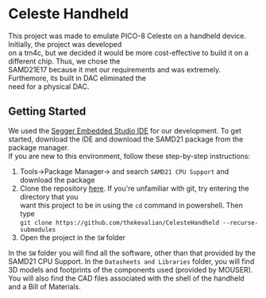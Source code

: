 # Celeste Handheld
This project was made to emulate PICO-8 Celeste on a handheld device. Initially, the project was developed\
on a tm4c, but we decided it would be more cost-effective to build it on a different chip. Thus, we chose the\
SAMD21E17 because it met our requirements and was extremely. Furthemore, its built in DAC eliminated the \
need for a physical DAC.

## Getting Started
We used the [Segger Embedded Studio IDE](https://www.segger.com/products/development-tools/embedded-studio/) for our development. To get started, download the IDE and download the SAMD21 package from the package manager.\
If you are new to this environment, follow these step-by-step instructions:
1. Tools->Package Manager-> and search `SAMD21 CPU Support` and download the package
2. Clone the repository [here](https://github.com/thekevalian/CelesteHandheld).  If you're unfamiliar with git, try entering the directory that you\
want this project to be in using the  `cd` command in powershell. Then type\
 ``git clone https://github.com/thekevalian/CelesteHandheld --recurse-submodules``
3. Open the project in the `SW` folder

In the `SW` folder you will find all the software, other than that provided by the SAMD21 CPU Support. In the `Datasheets and Libraries` folder, you will find 3D models and footprints of the components used (provided by MOUSER). You will also find the CAD files associated with the shell of the handheld and a Bill of Materials.
